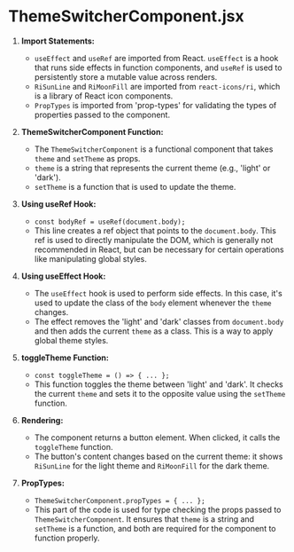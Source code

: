 # **ThemeSwitcherComponent.jsx**

1. **Import Statements:**

    - `useEffect` and `useRef` are imported from React. `useEffect` is a hook that runs side effects in function components, and `useRef` is used to persistently store a mutable value across renders.
    - `RiSunLine` and `RiMoonFill` are imported from `react-icons/ri`, which is a library of React icon components.
    - `PropTypes` is imported from 'prop-types' for validating the types of properties passed to the component.

2. **ThemeSwitcherComponent Function:**

    - The `ThemeSwitcherComponent` is a functional component that takes `theme` and `setTheme` as props.
    - `theme` is a string that represents the current theme (e.g., 'light' or 'dark').
    - `setTheme` is a function that is used to update the theme.

3. **Using useRef Hook:**

    - `const bodyRef = useRef(document.body);`
    - This line creates a ref object that points to the `document.body`. This ref is used to directly manipulate the DOM, which is generally not recommended in React, but can be necessary for certain operations like manipulating global styles.

4. **Using useEffect Hook:**

    - The `useEffect` hook is used to perform side effects. In this case, it's used to update the class of the `body` element whenever the `theme` changes.
    - The effect removes the 'light' and 'dark' classes from `document.body` and then adds the current `theme` as a class. This is a way to apply global theme styles.

5. **toggleTheme Function:**

    - `const toggleTheme = () => { ... };`
    - This function toggles the theme between 'light' and 'dark'. It checks the current `theme` and sets it to the opposite value using the `setTheme` function.

6. **Rendering:**

    - The component returns a button element. When clicked, it calls the `toggleTheme` function.
    - The button's content changes based on the current theme: it shows `RiSunLine` for the light theme and `RiMoonFill` for the dark theme.

7. **PropTypes:**

    - `ThemeSwitcherComponent.propTypes = { ... };`
    - This part of the code is used for type checking the props passed to `ThemeSwitcherComponent`. It ensures that `theme` is a string and `setTheme` is a function, and both are required for the component to function properly.
